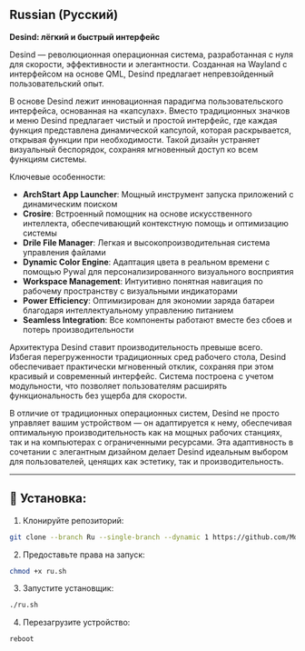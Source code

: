 ## Russian (Pусский)

**Desind: лёгкий и быстрый интерфейс**

Desind — революционная операционная система, разработанная с нуля для скорости, эффективности и элегантности. Созданная на Wayland с интерфейсом на основе QML, Desind предлагает непревзойденный пользовательский опыт.

В основе Desind лежит инновационная парадигма пользовательского интерфейса, основанная на «капсулах». Вместо традиционных значков и меню Desind предлагает чистый и простой интерфейс, где каждая функция представлена ​​динамической капсулой, которая раскрывается, открывая функции при необходимости. Такой дизайн устраняет визуальный беспорядок, сохраняя мгновенный доступ ко всем функциям системы.

Ключевые особенности:

- **ArchStart App Launcher**: Мощный инструмент запуска приложений с динамическим поиском
- **Crosire**: Встроенный помощник на основе искусственного интеллекта, обеспечивающий контекстную помощь и оптимизацию системы
- **Drile File Manager**: Легкая и высокопроизводительная система управления файлами
- **Dynamic Color Engine**: Адаптация цвета в реальном времени с помощью Pywal для персонализированного визуального восприятия
- **Workspace Management**: Интуитивно понятная навигация по рабочему пространству с визуальными индикаторами
- **Power Efficiency**: Оптимизирован для экономии заряда батареи благодаря интеллектуальному управлению питанием
- **Seamless Integration**: Все компоненты работают вместе без сбоев и потерь производительности

Архитектура Desind ставит производительность превыше всего. Избегая перегруженности традиционных сред рабочего стола, Desind обеспечивает практически мгновенный отклик, сохраняя при этом красивый и современный интерфейс. Система построена с учетом модульности, что позволяет пользователям расширять функциональность без ущерба для скорости.

В отличие от традиционных операционных систем, Desind не просто управляет вашим устройством — он адаптируется к нему, обеспечивая оптимальную производительность как на мощных рабочих станциях, так и на компьютерах с ограниченными ресурсами. Эта адаптивность в сочетании с элегантным дизайном делает Desind идеальным выбором для пользователей, ценящих как эстетику, так и производительность.

---

## 🔹 Установка:

1. Клонируйте репозиторий:
```bash
git clone --branch Ru --single-branch --dynamic 1 https://github.com/MdX07r/Desind.git
```
2. Предоставьте права на запуск:
```bash
chmod +x ru.sh
```
3. Запустите установщик:
```bash
./ru.sh
```
4. Перезагрузите устройство:
```bash
reboot
```
